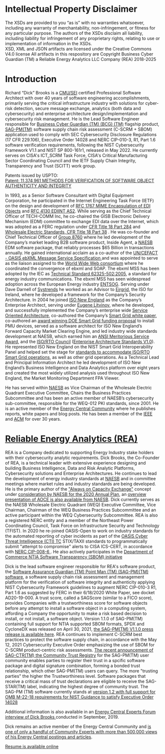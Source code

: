 <h1> Intellectual Property Disclaimer</h1>
<p>
The XSDs are provided to you “as is” with no warranties whatsoever, including any warranty of merchantability, non-infringement, or fitness for any particular purpose. The authors of the XSDs disclaim all liability, including liability for infringement of any proprietary rights, relating to use or implementation of information in the XSDs.<br>
XSD, XML and JSON artifacts are licensed under the Creative Commons V4.0 license
  All artifacts in this respository are Copyright Business Cyber Guardian (TM) a Reliable Energy Analytics LLC Company (REA) 2018-2025
</p>

<h1>Introduction</h1>

Richard “Dick” Brooks is a <a href="https://www.sei.cmu.edu/"> CMU/SEI</a> certified Professional Software Architect with over 40 years of software engineering accomplishments, primarily serving the critical infrastructure industry with solutions for cyber-risk detection, secure message exchange, analytics (both data and cybersecurity) and enterprise architecture design/implementation and cybersecurity risk management. He is the Lead Software Engineer responsible for <a href="https://reliableenergyanalytics.com/"> Business Cyber Guardian (TM) (BCG) (TM)</a> flagship product, <a href="https://reliableenergyanalytics.com/products">SAG-PM(TM)</a> software supply chain risk assessment (C-SCRM + SBOM) application used to comply with SEC Cybersecurity Disclosure Regulations (17 CFR 229.106), Executive Order 14028 and NERC CIP-010-3, R1, Part 1.6 software verification requirements, following the NIST Cybersecurity Framework V1.1 and NIST SP 800-161r1, released in May 2022. He currently serves on CISA's ICT_SCRM Task Force, CISA's Critical Manufacturing Sector Coordinating Council and the IETF Supply Chain Integrity, Transparency and Trust (SCITT) work group.

Patents issued by USPTO: <br>
<a href="https://reliableenergyanalytics.com/sag-patent-11%2C374%2C961">Patent: 11,374,961 METHODS FOR VERIFICATION OF SOFTWARE OBJECT AUTHENTICITY AND INTEGRITY</a>

<p>In 1993, as a Senior Software Consultant with Digital Equipment Corporation, he participated in the Internet Engineering Task Force (IETF) on the design and development of <a href="https://tools.ietf.org/html/rfc1767">RFC 1767 MIME Encapsulation of EDI Objects</a> and <a href="https://tools.ietf.org/html/rfc4130"> RFC 4130 EDIINT AS2</a>. While serving as the Chief Technical Officer of TECH-COMM Inc, he co-chaired the GISB Electronic Delivery Mechanism (EDM) committee to exchange EDI data over the Internet, which was adopted as a FERC regulation under <a href="https://www.govinfo.gov/content/pkg/FR-2018-12-03/pdf/2018-26158.pdf">CFR Title 18 Part 284</a> and <a href="https://www.ecfr.gov/current/title-18/chapter-I/subchapter-B/part-38">Wholesale Electric Standards, CFR Title 18 Part 38</a> .  He was co-founder and Chief Technical Officer of <a href="http://www.8760.com/InsideAgent.html">Group 8760</a> where he led development of the Company’s market leading B2B software product, Inside Agent, a <a href="http://www.naesb.org/">NAESB</a> EDM software package, that reliably processes $65 Billion in transactions annually. He gained international acclaim as a co-author of the <a href="http://www.ebxml.org/specs/ebMS.pdf">UN/CEFACT - OASIS ebXML Message Service Specification </a> and was appointed to serve as the liaison assigned to the <a href="https://www.w3.org/TR/2001/WD-soap12-part1-20011217/">World Wide Web consortium</a> where he coordinated the convergence of ebxml and SOAP. 
The ebxml MSS has been adopted by the IEC as <a href="https://webstore.iec.ch/publication/6847">Technical Standard 62325-502:2005</a>, a standard for energy industry communications. The ebxml MSS has seen widespread adoption across the European Energy industry <a href="https://entsog.eu/sites/default/files/files-old-website/as4/pdf/INT0488-170328%20AS4%20Usage%20Profile_Rev_3.5.pdf">ENTSOG</a>.  
Serving under Dave Darnell of <a href="http://www.systrends.com">Systrends</a>  he worked as an Advisor to <a href="http://www.eirgridgroup.com/">Eirgrid</a>, the ISO for Ireland, where he developed a framework for the Company’s Security Architecture. In 2004 he joined <a href="http://www.iso-ne.com/">ISO New England</a> as the Company’s Enterprise Architect, serving under <a /href="https://energycentral.com/c/ec/rip-iso-ne-chief-technologist-eugene-litvinov">Eugene Litvinov</a>, where he developed, and successfully implemented the Company’s enterprise wide <a href="https://github.com/rjb4standards/Presentations/blob/master/2007-GARTNER-CEP-ep1_a4.pdf">Service Oriented Architecture</a>, co-authored the Company’s <a href="https://www.iso-ne.com/static-assets/documents/committees/comm_wkgrps/prtcpnts_comm/pac/mtrls/2009/may202009/a_smart_grid_report.pdf">Smart Grid white paper</a>, co-authored an 
<a href="https://www.smartgrid.gov/files/documents/ISO-NE-Final-Project-Description.pdf"> award winning DOE Smart Grid funding proposal</a> to install PMU devices, served as a software architect for ISO New England’s Forward Capacity Market Clearing Engine, and led industry wide standards development at NAESB, which earned him an <a href="https://www.naesb.org/pdf/082801pr.pdf">ANSI Meritorious Service Award</a>, and the <a href="https://isorto.org/">ISO/RTO Council</a> (<a href="https://github.com/rjb4standards/Presentations/blob/master/ISORTO-EAS-Standards.pdf">Enterprise Architecture Standards V1.0</a>). He represented ISO New England on the NIST Smart Grid Interoperability Panel and helped set the stage for <a href="https://github.com/rjb4standards/Presentations/blob/master/2009-0428-SmartGrid-Roadmap-Summit%5B1%5D.ppt?raw=true"> standards to accommodate ISO/RTO Smart Grid operations</a>, as well as other grid operations.  As a Technical Lead and Principal Information Architect he led development of ISO New England’s Business Intelligence and Data Analytics platform over eight years and created the most widely utilized analysis used throughout ISO New England, the Market Monitoring Department FPA Viewer. 



He has served within <a href="http://www.naesb.org">NAESB</a> as Vice Chairman of the Wholesale Electric Quadrant Executive Committee, Chairs the Business Practices Subcommittee and has been an active member of NAESB’s cybersecurity sub-committee, responsible for the WEQ-012 PKI standards, since 2001. He is an active member of the <a href="https://www.energycentral.com/#keywords%3DRichard%252BBrooks%26entity_bundles%3D-all%26sort_type%3Ddate_newest%26page%3D0"> Energy Central Community</a> where he publishes reports, white papers and blog posts.
He has been a member of the <a href="http://www.ieee.org/">IEEE</a> and <a href="http://www.acm.org/">ACM</a> for over 30 years.

<h1><a href="https://reliableenergyanalytics.com/">Reliable Energy Analytics (REA)</a></h1>

REA is a Company dedicated to supporting Energy Industry stake holders with their cybersecurity analytic requirements.  Dick Brooks, the Co-Founder of REA, is a technical leader with extensive experience designing and building Business Intelligence, Data and Risk Analytic Platforms, Cybersecurity solutions and Enterprise Architectures. He continues to lead the development of energy industry standards at <a href="http://www.naesb.org">NAESB</a> and in committee meetings where market rules and industry standards are being developed. He is the primary author of the <a href="https://www.energycentral.com/c/em/2019-insights-just-time-capacity-acquisition-through-always-capacity-exchange">"Always on Capacity Exchange"</a> concept under <a href="https://www.naesb.org/pdf4/weq_aplan100219w1.docx">consideration by NAESB for the 2020 Annual Plan</a>, an <a href="https://www.naesb.org/pdf4/weq_aplan100219w2.pdf">overview presentation of AOCE is also available from NAESB</a>. 
Dick currently serves as the NAESB Wholesale Electric Quadrant (WEQ) Executive Committee, Vice Chairman, Chairman of the WEQ Business Practices Subcommittee and an active participant within the WEQ Cybersecurity Subcommittee. REA is also a registered NERC entity and a member of the Northeast Power Coordinating Council, Task Force on Infrastructure Security and Technology (TFIST).  In 2020 he re-joined OASIS-Open to work on industry standards for the automated reporting of cyber incidents as part of the <a href="https://www.oasis-open.org/apps/org/workgroup/cti/index.php">OASIS Cyber Threat Intelligence (CTI) TC</a> STIX/TAXII standards to programmatically submit "attempt to compromise" alerts to CISA ICS-CERT, in accordance with <a href="https://www.nerc.com/pa/Stand/Pages/Project-2018-02-Modifications-to-CIP-008-Cyber-Security-Incident-Reporting.aspx"> NERC CIP-008-6 </a>. He also actively participates in the <a href="https://www.ntia.gov/sbom"> Department of Commerce NTIA Software Transparency (SBOM) initiative</a>

Dick is the lead software engineer responsible for REA's software product, the <a href="https://reliableenergyanalytics.com/products"> Software Assurance Guardian (TM) Point Man (TM) (SAG-PM)(TM) software</a>, a software supply chain risk assessment and management platform for the verification of software integrity and authenticity applying NIST Cybersecurity Framework guidelines to augment NERC CIP-010-3 R1, Part 1.6 as suggested by FERC in their 6/18/2020 White Paper, see docket AD20-19-000. A trust score, called a SAGScore (similar to a FICO score), provides Companies with a trustworthiness score for software objects before any attempt to install a software object in a computing system, affording a Company the opportunity to make a risk based decision to install, or not install, a software object. Version 1.1.0 of SAG-PM(TM) containing full support for NTIA supported SBOM formats, SPDX and CycloneDX was released on April 30, 2021, <a href="https://apnews.com/press-release/accesswire/electric-utilities-technology-utilities-business-software-9105f3b96fdae5cd11aac660d44a69e1">the SAG-PM(TM) V1.1.0 press release is available here</a>. REA continues to implement C-SCRM best practices to protect the software supply chain, in accordance with the May 12, 2021 Cybersecurity Executive Order emphasizing the use of SBOM for C-SCRM product-centric risk assessments. <a href="https://www.einpresswire.com/article/545051889/announcing-the-sag-ctr-tm-community-trust-registry-for-digitally-signed-software?r=pawKHGm9JeOss4tpbO">The recent announcement of SAG-CTR(TM) the Community Trust Registry</a> for the SAG-PM(TM) user community enables parties to register their trust in a spcific software package and digital signature combination, forming a bonded trust relationship, which other SAG-PM(TM) users can query. The more "trusting parties" the higher the Trustworthiness level. Software packages that receive a critical mass of trust declarations are eligible to receive the SAG-STAR(TM) label, indicating the highest degree of community trust. 
The SAG-PM (TM) software currently stands at  <a href="https://reliableenergyanalytics.com/products">version 1.2 with full support for OMB M-22-18 requirements for NIST Guidance to satisfy Executive Order 14028</a>

Additional information is also available in an <a href="https://www.energycentral.com/c/em/getting-know-your-experts-interview-series-richard-brooks-expert-load-management">Energy Central Experts Forum interview of Dick Brooks </a>conducted in September, 2019.

Dick remains an active member of the Energy Central Community and <a href="https://energycentral.com/members/reputation">is one of only a handful of Community Experts with more than 500,000 views of his Energy Central postings and articles</a>. 

<a href="https://github.com/rjb4standards/Presentations/blob/master/Dick_Brooks_Resume_2019.pdf?raw=true">Resume is available online</a>


